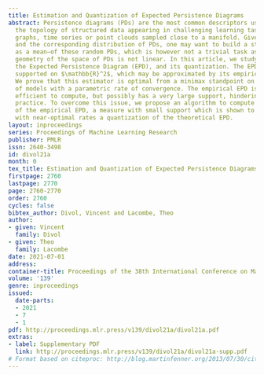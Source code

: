 ```yaml
---
title: Estimation and Quantization of Expected Persistence Diagrams
abstract: Persistence diagrams (PDs) are the most common descriptors used to encode
  the topology of structured data appearing in challenging learning tasks; think e.g. of
  graphs, time series or point clouds sampled close to a manifold. Given random objects
  and the corresponding distribution of PDs, one may want to build a statistical summary—such
  as a mean—of these random PDs, which is however not a trivial task as the natural
  geometry of the space of PDs is not linear. In this article, we study two such summaries,
  the Expected Persistence Diagram (EPD), and its quantization. The EPD is a measure
  supported on $\mathbb{R}^2$, which may be approximated by its empirical counterpart.
  We prove that this estimator is optimal from a minimax standpoint on a large class
  of models with a parametric rate of convergence. The empirical EPD is simple and
  efficient to compute, but possibly has a very large support, hindering its use in
  practice. To overcome this issue, we propose an algorithm to compute a quantization
  of the empirical EPD, a measure with small support which is shown to approximate
  with near-optimal rates a quantization of the theoretical EPD.
layout: inproceedings
series: Proceedings of Machine Learning Research
publisher: PMLR
issn: 2640-3498
id: divol21a
month: 0
tex_title: Estimation and Quantization of Expected Persistence Diagrams
firstpage: 2760
lastpage: 2770
page: 2760-2770
order: 2760
cycles: false
bibtex_author: Divol, Vincent and Lacombe, Theo
author:
- given: Vincent
  family: Divol
- given: Theo
  family: Lacombe
date: 2021-07-01
address:
container-title: Proceedings of the 38th International Conference on Machine Learning
volume: '139'
genre: inproceedings
issued:
  date-parts:
  - 2021
  - 7
  - 1
pdf: http://proceedings.mlr.press/v139/divol21a/divol21a.pdf
extras:
- label: Supplementary PDF
  link: http://proceedings.mlr.press/v139/divol21a/divol21a-supp.pdf
# Format based on citeproc: http://blog.martinfenner.org/2013/07/30/citeproc-yaml-for-bibliographies/
---
```

